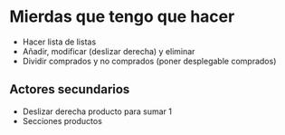 # Mierdas que tengo que hacer
- Hacer lista de listas
- Añadir, modificar (deslizar derecha) y eliminar
- Dividir comprados y no comprados (poner desplegable comprados)

## Actores secundarios
- Deslizar derecha producto para sumar 1
- Secciones productos